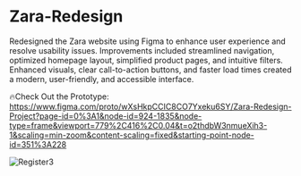 # Zara-Redesign
Redesigned the Zara website using Figma to enhance user experience and resolve usability issues. Improvements included streamlined navigation, optimized homepage layout, simplified product pages, and intuitive filters. Enhanced visuals, clear call-to-action buttons, and faster load times created a modern, user-friendly, and accessible interface.

🔥Check Out the Prototype: https://www.figma.com/proto/wXsHkpCCIC8CO7Yxeku6SY/Zara-Redesign-Project?page-id=0%3A1&node-id=924-1835&node-type=frame&viewport=779%2C416%2C0.04&t=o2thdbW3nmueXih3-1&scaling=min-zoom&content-scaling=fixed&starting-point-node-id=351%3A228

![Register3](https://github.com/user-attachments/assets/15d296f2-8235-4d9b-aee0-cfd0f3b32a0e)

